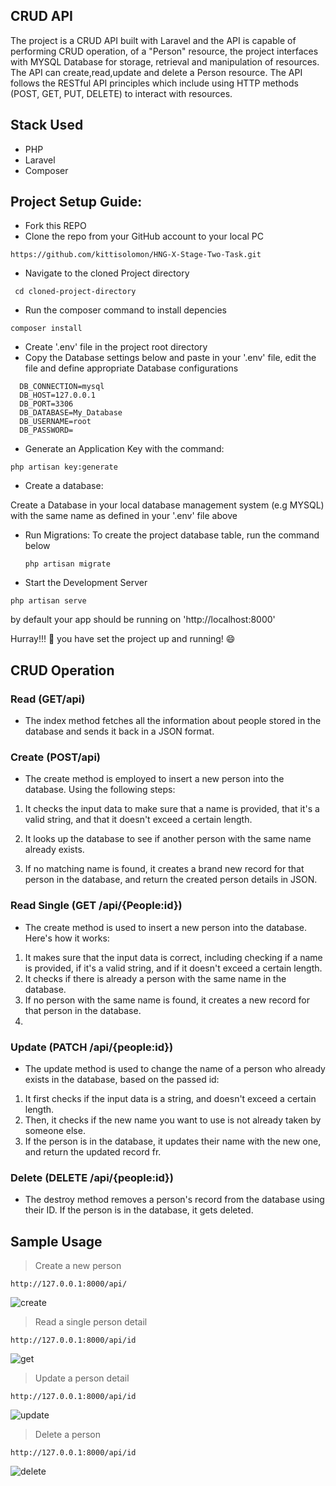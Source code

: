 

## CRUD API

The project is a CRUD API built with  Laravel and the API is capable of performing CRUD operation,
of a "Person" resource, the project interfaces with MYSQL Database for storage, retrieval and manipulation of resources. The API can create,read,update and delete a Person resource. The API follows the RESTful API principles which include using HTTP methods (POST, GET, PUT, DELETE) to interact with resources.



## Stack Used
- PHP
- Laravel
- Composer




## Project Setup  Guide:

- Fork this REPO
- Clone the repo from your GitHub account to your local PC
```
https://github.com/kittisolomon/HNG-X-Stage-Two-Task.git
```

- Navigate to the cloned Project directory
```
 cd cloned-project-directory
```

- Run the composer command to install depencies

```
composer install
```

- Create '.env' file in the project root directory
- Copy the Database settings below and paste in your '.env' file, edit the file and define appropriate Database configurations
```
  DB_CONNECTION=mysql
  DB_HOST=127.0.0.1
  DB_PORT=3306
  DB_DATABASE=My_Database
  DB_USERNAME=root
  DB_PASSWORD=
```
- Generate an Application Key with the command:
```vbnet
php artisan key:generate
```
- Create a database:

 Create a Database in your local database management system (e.g MYSQL) with the same name as defined in your '.env' file above

- Run Migrations:
  To create the project database table, run the command below

  ```
  php artisan migrate
  ```
- Start the Development Server

```
php artisan serve
```
by default your app should be running on 'http://localhost:8000'

Hurray!!! :rocket: you have set the project up and running! :smile:

## CRUD Operation

### Read (GET/api)
- The index method fetches all the information about people stored in the database and sends it back in a JSON format.
### Create (POST/api)
- The create method is employed to insert a new person into the database. Using the following steps:

1. It checks the input data to make sure that a name is provided, that it's a valid string, and that it doesn't exceed a certain length.

2. It looks up the database to see if another person with the same name already exists.

3. If no matching name is found, it creates a brand new record for that person in the database, and return the created person details in JSON.

### Read Single (GET /api/{People:id})
- The create method is used to insert a new person into the database. Here's how it works:
1. It makes sure that the input data is correct, including checking if a name is provided, if it's a valid string, and if it doesn't exceed a certain length.
2. It checks if there is already a person with the same name in the database.
3. If no person with the same name is found, it creates a new record for that person in the database.
4. 
### Update (PATCH /api/{people:id})
- The update method is used to change the name of a person who already exists in the database, based on the passed id:

1. It first checks if the input data is a  string, and doesn't exceed a certain length.
2. Then, it checks if the new name you want to use is not already taken by someone else.
3. If the person is in the database, it updates their name with the new one, and return the updated record fr.

### Delete (DELETE /api/{people:id})
- The destroy method removes a person's record from the database using their ID. If the person is in the database, it gets deleted.

## Sample Usage

> Create a new person 
```vbnet
http://127.0.0.1:8000/api/
```

![create](https://github.com/kittisolomon/HNG-X-Stage-Two-Task/assets/40053238/307e4d38-104f-433a-b2b0-2c7677dcd6f7)




> Read a single person detail

```vbnet
http://127.0.0.1:8000/api/id
```

![get](https://github.com/kittisolomon/HNG-X-Stage-Two-Task/assets/40053238/51165222-7adb-4541-ba92-bbb0bd8773b8)




> Update a person detail

```vbnet
http://127.0.0.1:8000/api/id
```

![update](https://github.com/kittisolomon/HNG-X-Stage-Two-Task/assets/40053238/850b47c4-69aa-4e34-b18c-102648ae4615)



> Delete a person 

```vbnet
http://127.0.0.1:8000/api/id
```


![delete](https://github.com/kittisolomon/HNG-X-Stage-Two-Task/assets/40053238/9e76da8a-417c-496b-8dc7-acd283611f5b)







